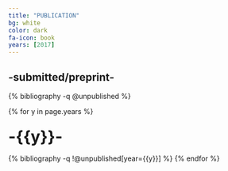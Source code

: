 ```yaml
---
title: "PUBLICATION"
bg: white
color: dark
fa-icon: book
years: [2017]
---
```

## -submitted/preprint-

{% bibliography -q @unpublished %}

{% for y in page.years %}
  <h3 class="year"><font size="+3">-{{y}}-</font></h3>
  {% bibliography  -q !@unpublished[year={{y}}] %}
{% endfor %}


<!-- <p>
<a href="https://scholar.google.com/citations?user=SkBxudIAAAAJ&hl=en"
  <i  class="ai ai-google-scholar fa-1x"></i>
   Google Scholar
</a>
</p> -->
